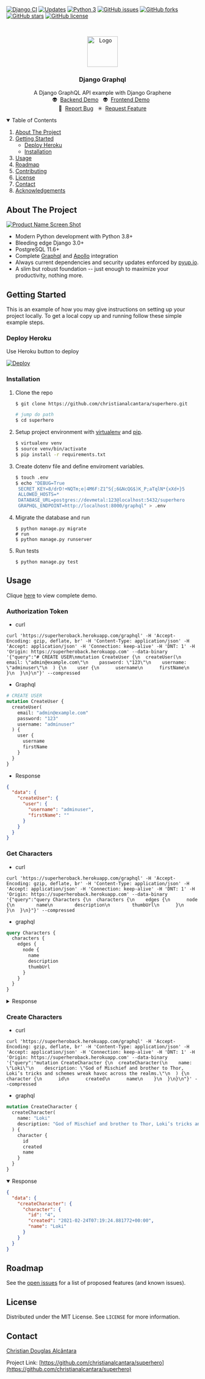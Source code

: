 [![Django CI](https://github.com/christianalcantara/superhero/actions/workflows/django.yml/badge.svg)](https://github.com/christianalcantara/book_backend/actions/workflows/django.yml)
[![Updates](https://pyup.io/repos/github/christianalcantara/superhero/shield.svg)](https://pyup.io/repos/github/christianalcantara/superhero/)
[![Python 3](https://pyup.io/repos/github/christianalcantara/superhero/python-3-shield.svg)](https://pyup.io/repos/github/christianalcantara/superhero/)
[![GitHub issues](https://img.shields.io/github/issues/christianalcantara/superhero)](https://github.com/christianalcantara/superhero/issues)
[![GitHub forks](https://img.shields.io/github/forks/christianalcantara/superhero)](https://github.com/christianalcantara/superhero/network)
[![GitHub stars](https://img.shields.io/github/stars/christianalcantara/superhero)](https://github.com/christianalcantara/superhero/stargazers)
[![GitHub license](https://img.shields.io/github/license/christianalcantara/superhero)](https://github.com/christianalcantara/superhero/blob/main/LICENSE)

<!-- PROJECT LOGO -->
<br />
<p align="center">
  <a href="https://github.com/christianalcantara/superhero">
    <img src="docs/images/django-logo.png" alt="Logo" height="80">
  </a>
</p>

<h3 align="center">Django Graphql</h3>

  <p align="center">
    A Django GraphQL API example with Django Graphene
    <br />
    👽&nbsp;&nbsp;<a href="https://superheroback.herokuapp.com/">Backend Demo</a>&nbsp;&nbsp;
    👽&nbsp;&nbsp;<a href="https://superherofront.herokuapp.com/">Frontend Demo</a>&nbsp;&nbsp;
    <br />
    🐛&nbsp;&nbsp;<a href="https://github.com/christianalcantara/book_backend/issues">Report Bug</a>&nbsp;&nbsp;
    ✳&nbsp;&nbsp;<a href="https://github.com/christianalcantara/book_backend/issues">Request Feature</a>
  </p>

<!-- TABLE OF CONTENTS -->
<details open="open">
  <summary>Table of Contents</summary>
  <ol>
    <li>
      <a href="#about-the-project">About The Project</a>
    </li>
    <li>
      <a href="#getting-started">Getting Started</a>
      <ul>
        <li><a href="#deploy-heroku">Deploy Heroku</a></li>
        <li><a href="#installation">Installation</a></li>
      </ul>
    </li>
    <li>
      <a href="#usage">Usage</a>
    </li>
    <li>
       <a href="#roadmap">Roadmap</a>
    </li>
    <li><a href="#contributing">Contributing</a></li>
    <li><a href="#license">License</a></li>
    <li><a href="#contact">Contact</a></li>
    <li><a href="#acknowledgements">Acknowledgements</a></li>
  </ol>
</details>

<!-- ABOUT THE PROJECT -->

## About The Project

[![Product Name Screen Shot][product-screenshot]](https://superheroback.herokuapp.com/graphql)

- Modern Python development with Python 3.8+
- Bleeding edge Django 3.0+
- PostgreSQL 11.6+
- Complete [Graphql](https://graphql.org/) and [Apollo](https://www.apollographql.com/) integration
- Always current dependencies and security updates enforced by [pyup.io](https://pyup.io/).
- A slim but robust foundation -- just enough to maximize your productivity, nothing more.

<!-- GETTING STARTED -->

## Getting Started

This is an example of how you may give instructions on setting up your project locally. To get a local copy up and
running follow these simple example steps.

### Deploy Heroku

Use Heroku button to deploy

[![Deploy](https://www.herokucdn.com/deploy/button.svg)](https://heroku.com/deploy)

### Installation

1. Clone the repo

   ```bash
   $ git clone https://github.com/christianalcantara/superhero.git

   # jump do path
   $ cd superhero
   ```

2. Setup project environment with [virtualenv](https://virtualenv.pypa.io) and [pip](https://pip.pypa.io).
   ```bash
   $ virtualenv venv
   $ source venv/bin/activate
   $ pip install -r requirements.txt
   ```
3. Create dotenv file and define enviroment variables.

   ```bash
   $ touch .env
   $ echo "DEBUG=True
    SECRET_KEY=8/drD!+NQTm;e|4M6F:Z1^S{;6&NcQG$)K_P;aTqlN*{xXd+}5
    ALLOWED_HOSTS=*
    DATABASE_URL=postgres://devmetal:123@localhost:5432/superhero
    GRAPHQL_ENDPOINT=http://localhost:8000/graphql" > .env
   ```

4. Migrate the database and run

   ```shell
   $ python manage.py migrate
   # run
   $ python manage.py runserver
   ```

5. Run tests
   ```shell
   $ python manage.py test
   ```

<!-- USAGE -->

## Usage

Clique [here](https://superheroback.herokuapp.com/) to view complete demo.

### Authorization Token

- curl

```shell
curl 'https://superheroback.herokuapp.com/graphql' -H 'Accept-Encoding: gzip, deflate, br' -H 'Content-Type: application/json' -H 'Accept: application/json' -H 'Connection: keep-alive' -H 'DNT: 1' -H 'Origin: https://superheroback.herokuapp.com' --data-binary '{"query":"# CREATE USER\nmutation CreateUser {\n  createUser(\n    email: \"admin@example.com\"\n    password: \"123\"\n    username: \"adminuser\"\n  ) {\n    user {\n      username\n      firstName\n    }\n  }\n}\n"}' --compressed
```

- Graphql

```graphql
# CREATE USER
mutation CreateUser {
  createUser(
    email: "admin@example.com"
    password: "123"
    username: "adminuser"
  ) {
    user {
      username
      firstName
    }
  }
}
```

- Response

```json
{
  "data": {
    "createUser": {
      "user": {
        "username": "adminuser",
        "firstName": ""
      }
    }
  }
}
```

### Get Characters

- curl

```shell
curl 'https://superheroback.herokuapp.com/graphql' -H 'Accept-Encoding: gzip, deflate, br' -H 'Content-Type: application/json' -H 'Accept: application/json' -H 'Connection: keep-alive' -H 'DNT: 1' -H 'Origin: https://superheroback.herokuapp.com' --data-binary '{"query":"query Characters {\n  characters {\n    edges {\n      node {\n        name\n        description\n        thumbUrl\n      }\n    }\n  }\n}"}' --compressed
```

- graphql

```graphql
query Characters {
  characters {
    edges {
      node {
        name
        description
        thumbUrl
      }
    }
  }
}
```

<details>
<summary>Response</summary>

```json
{
  "data": {
    "characters": {
      "edges": [
        {
          "node": {
            "name": "Hantaro",
            "description": "Hamtaro, conhecido no Japão como Trotting Hamtaro, é uma série japonesa de mangás e contos de fadas criada e ilustrada por Ritsuko Kawai",
            "thumbUrl": "////superheroback.herokuapp.com/media/character/download_1.jpeg"
          }
        },
        {
          "node": {
            "name": "Vision",
            "description": "",
            "thumbUrl": "////superheroback.herokuapp.com/media/character/013vis_ons_crd_01-1.jpg"
          }
        },
        {
          "node": {
            "name": "Falcon",
            "description": "",
            "thumbUrl": "////superheroback.herokuapp.com/media/character/014fal_ons_crd_02.jpg"
          }
        }
      ]
    }
  }
}
```

</details>

### Create Characters

- curl

```shell
curl 'https://superheroback.herokuapp.com/graphql' -H 'Accept-Encoding: gzip, deflate, br' -H 'Content-Type: application/json' -H 'Accept: application/json' -H 'Connection: keep-alive' -H 'DNT: 1' -H 'Origin: https://superheroback.herokuapp.com' --data-binary '{"query":"mutation CreateCharacter {\n  createCharacter(\n    name: \"Loki\"\n    description: \"God of Mischief and brother to Thor, Loki’s tricks and schemes wreak havoc across the realms.\"\n  ) {\n    character {\n      id\n      created\n      name\n    }\n  }\n}\n"}' --compressed
```

- graphql

```graphql
mutation CreateCharacter {
  createCharacter(
    name: "Loki"
    description: "God of Mischief and brother to Thor, Loki’s tricks and schemes wreak havoc across the realms."
  ) {
    character {
      id
      created
      name
    }
  }
}

```

<details open="open">
<summary>Response</summary>

```json
{
  "data": {
    "createCharacter": {
      "character": {
        "id": "4",
        "created": "2021-02-24T07:19:24.881772+00:00",
        "name": "Loki"
      }
    }
  }
}
```

</details>

<!-- ROADMAP -->

## Roadmap

See the [open issues](https://github.com/christianalcantara/superhero/issues) for a list of proposed features (and
known issues).

<!-- LICENSE -->

## License

Distributed under the MIT License. See `LICENSE` for more information.

<!-- CONTACT -->

## Contact

<a href="mailto:christian.douglas.alcantara@gmail.com">Christian Douglas Alcântara </a>

Project Link: [https://github.com/christianalcantara/superhero](https://github.com/christianalcantara/superhero)

<!-- MARKDOWN LINKS & IMAGES -->
<!-- https://www.markdownguide.org/basic-syntax/#reference-style-links -->

[product-screenshot]: docs/images/screenshot.png
[django-logo]: docs/images/django-logo.png
